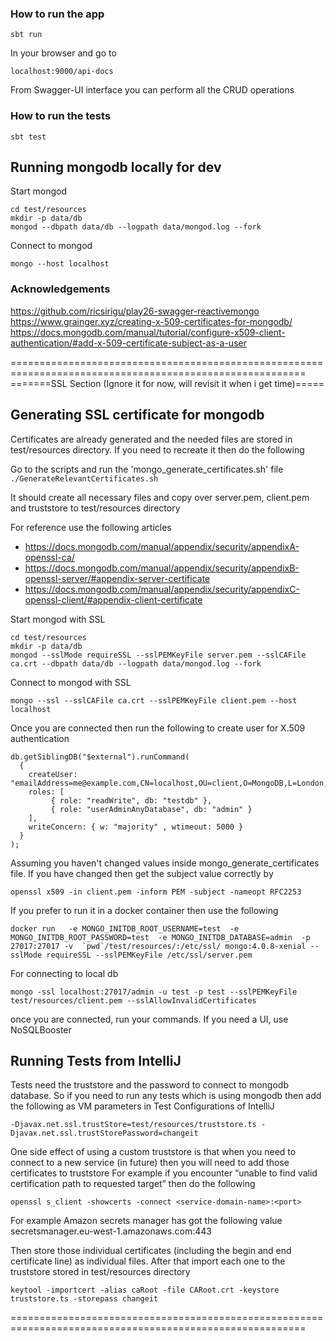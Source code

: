 
### How to run the app
```sbt run```

In your browser and go to

```localhost:9000/api-docs```

From Swagger-UI interface you can perform all the CRUD operations

### How to run the tests
```sbt test```


## Running mongodb locally for dev

Start mongod
```
cd test/resources
mkdir -p data/db
mongod --dbpath data/db --logpath data/mongod.log --fork
```

Connect to mongod 
``` 
mongo --host localhost 
```
   
### Acknowledgements

https://github.com/ricsirigu/play26-swagger-reactivemongo
https://www.grainger.xyz/creating-x-509-certificates-for-mongodb/
https://docs.mongodb.com/manual/tutorial/configure-x509-client-authentication/#add-x-509-certificate-subject-as-a-user

=========================================================================================================
=======SSL Section  (Ignore it for now, will revisit it when i get time)=====

## Generating SSL certificate for mongodb

Certificates are already generated and the needed files are stored in test/resources directory. If you need to recreate it then do the following

Go to the scripts and run the 'mongo_generate_certificates.sh' file
`./GenerateRelevantCertificates.sh`

It should create all necessary files and copy over server.pem, client.pem and truststore to test/resources directory

For reference use the following articles
* https://docs.mongodb.com/manual/appendix/security/appendixA-openssl-ca/
* https://docs.mongodb.com/manual/appendix/security/appendixB-openssl-server/#appendix-server-certificate
* https://docs.mongodb.com/manual/appendix/security/appendixC-openssl-client/#appendix-client-certificate

Start mongod with SSL
```
cd test/resources
mkdir -p data/db
mongod --sslMode requireSSL --sslPEMKeyFile server.pem --sslCAFile ca.crt --dbpath data/db --logpath data/mongod.log --fork
```

Connect to mongod with SSL
``` 
mongo --ssl --sslCAFile ca.crt --sslPEMKeyFile client.pem --host localhost 
```
Once you are connected then run the following to create user for X.509 authentication

```
db.getSiblingDB("$external").runCommand(
  {
    createUser: "emailAddress=me@example.com,CN=localhost,OU=client,O=MongoDB,L=London,ST=London,C=GB",
    roles: [
         { role: "readWrite", db: "testdb" },
         { role: "userAdminAnyDatabase", db: "admin" }
    ],
    writeConcern: { w: "majority" , wtimeout: 5000 }
  }
);
```
Assuming you haven't changed values inside mongo_generate_certificates file. If you have changed then get the subject value correctly by

`openssl x509 -in client.pem -inform PEM -subject -nameopt RFC2253`

If you prefer to run it in a docker container then use the following

``docker run  
  -e MONGO_INITDB_ROOT_USERNAME=test 
  -e MONGO_INITDB_ROOT_PASSWORD=test 
  -e MONGO_INITDB_DATABASE=admin 
  -p 27017:27017
  -v  `pwd`/test/resources/:/etc/ssl/
  mongo:4.0.8-xenial
  --sslMode requireSSL --sslPEMKeyFile /etc/ssl/server.pem``
  
  For connecting to local db 
  
  `mongo -ssl localhost:27017/admin -u test -p test --sslPEMKeyFile test/resources/client.pem --sslAllowInvalidCertificates`
  
  once you are connected, run your commands. If you need a UI, use NoSQLBooster
    
  ## Running Tests from IntelliJ
  
  Tests need the truststore and the password to connect to mongodb database. 
  So if you need to run any tests which is using mongodb then add the following as VM parameters in Test Configurations of IntelliJ
  
  `-Djavax.net.ssl.trustStore=test/resources/truststore.ts -Djavax.net.ssl.trustStorePassword=changeit`
  
  One side effect of using a custom truststore is that when you need to connect to a new service (in future) then you will need to add those certificates to truststore
  For example if you encounter “unable to find valid certification path to requested target” then do the following
  
  
  `openssl s_client -showcerts -connect <service-domain-name>:<port>`
  
  For example Amazon secrets manager has got the following value secretsmanager.eu-west-1.amazonaws.com:443
  
  Then store those individual certificates (including the begin and end certificate line) as individual files.
  After that import each one to the truststore stored in test/resources directory
  
  `keytool -importcert -alias caRoot -file CARoot.crt -keystore truststore.ts -storepass changeit`
  
  =========================================================================================================

